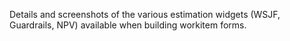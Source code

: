 Details and screenshots of the various estimation widgets (WSJF, Guardrails, NPV) available when building workitem forms.
